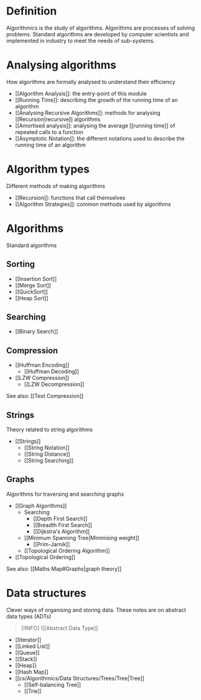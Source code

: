 # Definition
Algorithmics is the study of algorithms. Algorithms are processes of solving problems. Standard algorithms are developed by computer scientists and implemented in industry to meet the needs of sub-systems.

# Analysing algorithms
How algorithms are formally analysed to understand their efficiency

- [[Algorithm Analysis]]: the entry-point of this module
- [[Running Time]]: describing the growth of the running time of an algorithm
- [[Analysing Recursive Algorithms]]: methods for analysing [[Recursion|recursive]] algorithms
- [[Amortised analysis]]: analysing the average [[running time]] of repeated calls to a function
- [[Asymptotic Notation]]: the different notations used to describe the running time of an algorithm

# Algorithm types
Different methods of making algorithms

- [[Recursion]]: functions that call themselves
- [[Algorithm Strategies]]: common methods used by algorithms

# Algorithms
Standard algorithms

## Sorting
- [[Insertion Sort]]
- [[Merge Sort]]
- [[QuickSort]]
- [[Heap Sort]]

## Searching
- [[Binary Search]]

## Compression
- [[Huffman Encoding]]
	- [[Huffman Decoding]]
- [[LZW Compression]]
	- [[LZW Decompression]]

See also: [[Text Compression]]

## Strings
Theory related to string algorithms

- [[Strings]]
	- [[String Notation]]
	- [[String Distance]]
	- [[String Searching]]

## Graphs
Algorithms for traversing and searching graphs

- [[Graph Algorithms]]
	- Searching
		- [[Depth First Search]]
		- [[Breadth First Search]]
		- [[Dijkstra's Algorithm]]
	- [[Minimum Spanning Tree|Minimising weight]]
		- [[Prim-Jarnik]]
	- [[Topological Ordering Algorithm]]
- [[Topological Ordering]] 

See also: [[Maths Map#Graphs|graph theory]]

# Data structures
Clever ways of organising and storing data. These notes are on abstract data types (ADTs)

> [!INFO]
> ![[Abstract Data Type]]

- [[Iterator]]
- [[Linked List]]
- [[Queue]]
- [[Stack]]
- [[Heap]]
- [[Hash Map]]
- [[cs/Algorithmics/Data Structures/Trees/Tree|Tree]]
	- [[Self-balancing Tree]]
	- [[Trie]]
